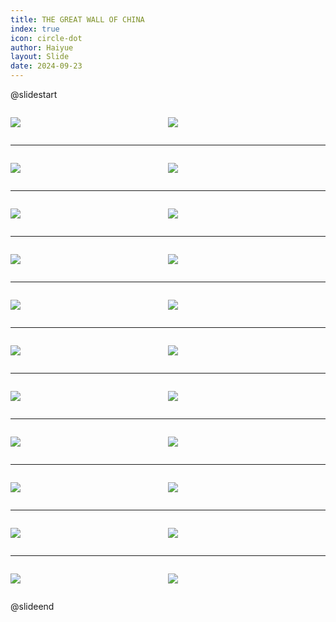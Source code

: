 ```yaml
---
title: THE GREAT WALL OF CHINA
index: true
icon: circle-dot
author: Haiyue
layout: Slide
date: 2024-09-23
---
```

 
@slidestart

<div style="display:flex">
<div style="flex:1">

![](/reading/english/Level-Z/THE%20GREAT%20WALL%20OF%20CHINA/001.webp)
</div>
<div style="flex:1">

![](/reading/english/Level-Z/THE%20GREAT%20WALL%20OF%20CHINA/002.webp)
</div>
</div>

---

<div style="display:flex">
<div style="flex:1">

![](/reading/english/Level-Z/THE%20GREAT%20WALL%20OF%20CHINA/003.webp)
</div>
<div style="flex:1">

![](/reading/english/Level-Z/THE%20GREAT%20WALL%20OF%20CHINA/004.webp)
</div>
</div>

---

<div style="display:flex">
<div style="flex:1">

![](/reading/english/Level-Z/THE%20GREAT%20WALL%20OF%20CHINA/005.webp)
</div>
<div style="flex:1">

![](/reading/english/Level-Z/THE%20GREAT%20WALL%20OF%20CHINA/006.webp)
</div>
</div>

---

<div style="display:flex">
<div style="flex:1">

![](/reading/english/Level-Z/THE%20GREAT%20WALL%20OF%20CHINA/007.webp)
</div>
<div style="flex:1">

![](/reading/english/Level-Z/THE%20GREAT%20WALL%20OF%20CHINA/008.webp)
</div>
</div>

---

<div style="display:flex">
<div style="flex:1">

![](/reading/english/Level-Z/THE%20GREAT%20WALL%20OF%20CHINA/009.webp)
</div>
<div style="flex:1">

![](/reading/english/Level-Z/THE%20GREAT%20WALL%20OF%20CHINA/010.webp)
</div>
</div>

---

<div style="display:flex">
<div style="flex:1">

![](/reading/english/Level-Z/THE%20GREAT%20WALL%20OF%20CHINA/011.webp)
</div>
<div style="flex:1">

![](/reading/english/Level-Z/THE%20GREAT%20WALL%20OF%20CHINA/012.webp)
</div>
</div>

---

<div style="display:flex">
<div style="flex:1">

![](/reading/english/Level-Z/THE%20GREAT%20WALL%20OF%20CHINA/013.webp)
</div>
<div style="flex:1">

![](/reading/english/Level-Z/THE%20GREAT%20WALL%20OF%20CHINA/014.webp)
</div>
</div>

---

<div style="display:flex">
<div style="flex:1">

![](/reading/english/Level-Z/THE%20GREAT%20WALL%20OF%20CHINA/015.webp)
</div>
<div style="flex:1">

![](/reading/english/Level-Z/THE%20GREAT%20WALL%20OF%20CHINA/016.webp)
</div>
</div>

---

<div style="display:flex">
<div style="flex:1">

![](/reading/english/Level-Z/THE%20GREAT%20WALL%20OF%20CHINA/017.webp)
</div>
<div style="flex:1">

![](/reading/english/Level-Z/THE%20GREAT%20WALL%20OF%20CHINA/018.webp)
</div>
</div>

---

<div style="display:flex">
<div style="flex:1">

![](/reading/english/Level-Z/THE%20GREAT%20WALL%20OF%20CHINA/019.webp)
</div>
<div style="flex:1">

![](/reading/english/Level-Z/THE%20GREAT%20WALL%20OF%20CHINA/020.webp)
</div>
</div>

---

<div style="display:flex">
<div style="flex:1">

![](/reading/english/Level-Z/THE%20GREAT%20WALL%20OF%20CHINA/021.webp)
</div>
<div style="flex:1">

![](/reading/english/Level-Z/THE%20GREAT%20WALL%20OF%20CHINA/022.webp)
</div>
</div>

@slideend